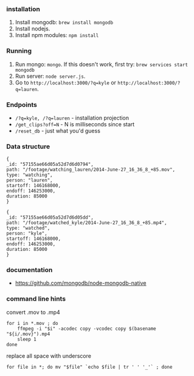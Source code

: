 ### installation

1. Install mongodb: `brew install mongodb`
2. Install nodejs.
3. Install npm modules: `npm install`

### Running

1. Run mongo: `mongo`. If this doesn't work, first try: `brew services start mongodb` 
2. Run server: `node server.js`.
3. Go to `http://localhost:3000/?q=kyle` or `http://localhost:3000/?q=lauren`.

### Endpoints
* `/?q=kyle, /?q=lauren` - installation projection
* `/get_clips?off=N` - N is milliseconds since start
* `/reset_db` - just what you'd guess

### Data structure
```
{
_id: "57155ae66d05a52d7d6d0794",
path: "/footage/watching_lauren/2014-June-27_16_36_8_+85.mov",
type: "watching",
person: "lauren",
startoff: 146168000,
endoff: 146253000,
duration: 85000
}

{
_id: "57155ae66d05a52d7d6d05dd",
path: "/footage/watched_kyle/2014-June-27_16_36_8_+85.mp4",
type: "watched",
person: "kyle",
startoff: 146168000,
endoff: 146253000,
duration: 85000
}
```

### documentation

* https://github.com/mongodb/node-mongodb-native



### command line hints

convert .mov to .mp4
```
for i in *.mov ; do 
    ffmpeg -i "$i" -acodec copy -vcodec copy $(basename "${i/.mov}").mp4 
    sleep 1
done
```

replace all space with underscore
```
for file in *; do mv "$file" `echo $file | tr ' ' '_'` ; done
```
